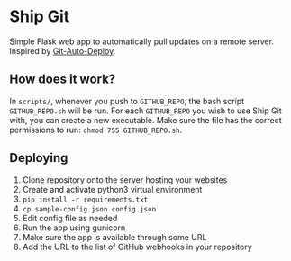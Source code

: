 # Ship Git
Simple Flask web app to automatically pull updates on a remote server. Inspired by [Git-Auto-Deploy](https://github.com/olipo186/Git-Auto-Deploy).

## How does it work?
In `scripts/`, whenever you push to `GITHUB_REPO`, the bash script `GITHUB_REPO.sh` will be run. For each `GITHUB_REPO` you wish to use Ship Git with, you can create a new executable. Make sure the file has the correct permissions to run: `chmod 755 GITHUB_REPO.sh`.

## Deploying
1. Clone repository onto the server hosting your websites
1. Create and activate python3 virtual environment
1. `pip install -r requirements.txt`
1. `cp sample-config.json config.json`
1. Edit config file as needed
1. Run the app using gunicorn
1. Make sure the app is available through some URL
1. Add the URL to the list of GitHub webhooks in your repository